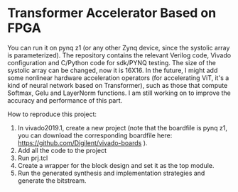# Transformer Accelerator Based on FPGA
You can run it on pynq z1 (or any other Zynq device, since the systolic array is parameterized). The repository contains the relevant Verilog code, Vivado configuration and C/Python code for sdk/PYNQ testing. The size of the systolic array can be changed, now it is 16X16.
In the future, I might add some nonlinear hardware acceleration operators (for accelerating ViT, it's a kind of neural network based on Transformer), such as those that compute Softmax, Gelu and LayerNorm functions. I am still working on to improve the accuracy and performance of this part.

How to reproduce this project: 
1. In vivado2019.1, create a new project (note that the boardfile is pynq z1, you can download the corresponding boardfile here: https://github.com/Digilent/vivado-boards ).
2. Add all the code to the project
3. Run prj.tcl
4. Create a wrapper for the block design and set it as the top module.
5. Run the generated synthesis and implementation strategies and generate the bitstream.
